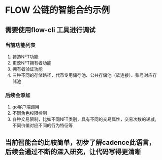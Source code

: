 # FLOW 公链的智能合约示例

## 需要使用flow-cli 工具进行调试

### 当前功能列表
1. 铸造NFT功能
2. 更改NFT拥有者功能
3. 拥有者验证功能
4. 三种不同的存储路径，代币专用储存池、公共存储池（软连接）、账号对应存储池

### 后续会添加
1. go客户端调用
2. 不同角色权限控制
3. 各种交易限制，比如不同NFT类别，具有不同的交易属性，交易次数的递减，不同价值对应不同的行为特征等

## 当前智能合约比较简单，初步了解cadence此语言，后续会通过不断的深入研究，让代码写得更清晰